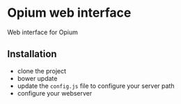 # Opium web interface
Web interface for Opium

## Installation
* clone the project
* bower update
* update the `config.js` file to configure your server path
* configure your webserver
